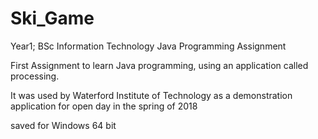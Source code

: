 # Ski_Game
Year1; BSc Information Technology Java Programming Assignment


First Assignment to learn Java programming, using an application called processing.

It was used by Waterford Institute of Technology as a demonstration application for open day in the spring of 2018

saved for Windows 64 bit
